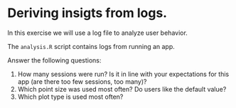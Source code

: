 # Deriving insigts from logs.

In this exercise we will use a log file to analyze user behavior.

The `analysis.R` script contains logs from running an app.

Answer the following questions:
1. How many sessions were run? Is it in line with your expectations for this app (are there too few sessions, too many)?
2. Which point size was used most often? Do users like the default value?
3. Which plot type is used most often?
